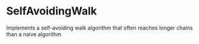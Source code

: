 # SelfAvoidingWalk
Implements a self-avoiding walk algorithm that often reaches longer chains than a naive algorithm
